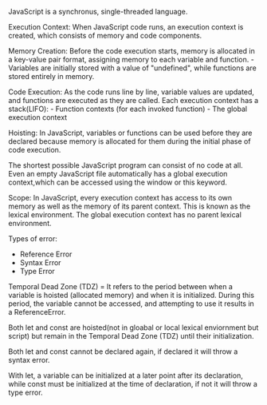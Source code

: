 JavaScript is a synchronus, single-threaded language.

Execution Context: When JavaScript code runs, an execution context is created, which consists of memory and code components.

Memory Creation: Before the code execution starts, memory is allocated in a key-value pair format, assigning memory to each variable and function.
                 - Variables are initially stored with a value of "undefined", while functions are stored entirely in memory.

Code Execution: As the code runs line by line, variable values are updated, and functions are executed as they are called. Each execution context has a stack(LIFO):
                - Function contexts (for each invoked function)
                - The global execution context


Hoisting: In JavaScript, variables or functions can be used before they are declared because memory is allocated for them during the initial phase of code execution.

The shortest possible JavaScript program can consist of no code at all. Even an empty JavaScript file automatically has a global execution context,which can be accessed using the window or this keyword.

Scope: In JavaScript, every execution context has access to its own memory as well as the memory of its parent context. This is known as the lexical environment. The global execution context has no parent lexical environment.

Types of error:
  - Reference Error
  - Syntax Error
  - Type Error

Temporal Dead Zone (TDZ) = It refers to the period between when a variable is hoisted (allocated memory) and when it is initialized. During this period, the variable cannot be accessed, and attempting to use it results in a ReferenceError.

Both let and const are hoisted(not in gloabal or local lexical enviornment but script) but remain in the Temporal Dead Zone (TDZ) until their initialization.

Both let and const cannot be declared again, if declared it will throw a syntax error.

With let, a variable can be initialized at a later point after its declaration, while const must be initialized at the time of declaration, if not it will throw a type error.
